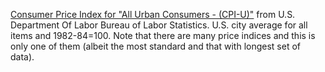 [Consumer Price Index for "All Urban Consumers - (CPI-U)"][dh] from U.S. Department
Of Labor Bureau of Labor Statistics. U.S. city average for all items and
1982-84=100. Note that there are many price indices and this is only one of
them (albeit the most standard and that with longest set of data).

[dh]: http://datahub.io/dataset/us-consumer-price-index

